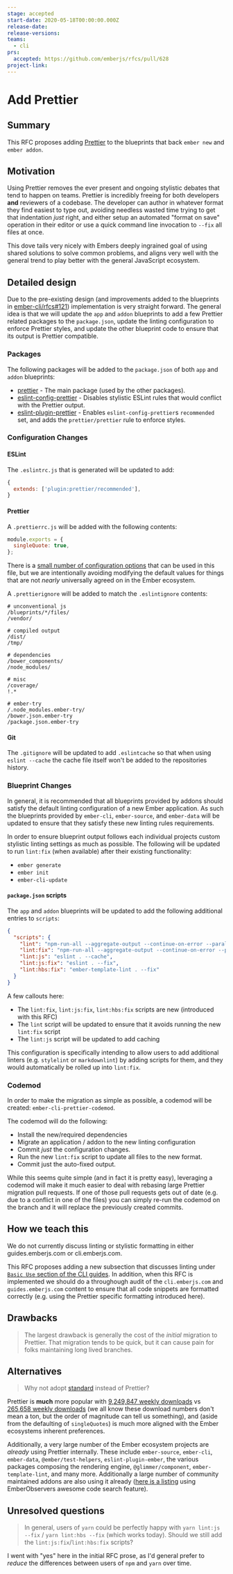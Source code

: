```yaml
---
stage: accepted
start-date: 2020-05-18T00:00:00.000Z
release-date:
release-versions:
teams:
  - cli
prs:
  accepted: https://github.com/emberjs/rfcs/pull/628
project-link:
---
```


# Add Prettier

## Summary

This RFC proposes adding [Prettier](https://prettier.io/) to the blueprints
that back `ember new` and `ember addon`.

## Motivation

Using Prettier removes the ever present and ongoing stylistic debates that tend
to happen on teams. Prettier is incredibly freeing for both developers **and**
reviewers of a codebase. The developer can author in whatever format they find
easiest to type out, avoiding needless wasted time trying to get that
indentation _just_ right, and either setup an automated "format on save"
operation in their editor or use a quick command line invocation to `--fix` all
files at once.

This dove tails very nicely with Embers deeply ingrained goal of using shared
solutions to solve common problems, and aligns very well with the general trend
to play better with the general JavaScript ecosystem.

## Detailed design

Due to the pre-existing design (and improvements added to the blueprints in
[ember-cli/rfcs#121](https://github.com/emberjs/rfcs/blob/master/text/0121-remove-ember-cli-eslint.md))
implementation is very straight forward. The general idea is that we will
update the `app` and `addon` blueprints to add a few Prettier related packages
to the `package.json`, update the linting configuration to enforce Prettier
styles, and update the other blueprint code to ensure that its output is
Prettier compatible.

### Packages

The following packages will be added to the `package.json` of both `app` and `addon` blueprints:

* [prettier](https://www.npmjs.com/package/prettier) - The main package (used by the other packages).
* [eslint-config-prettier](https://www.npmjs.com/package/eslint-config-prettier) - Disables stylistic ESLint rules that would conflict with the Prettier output.
* [eslint-plugin-prettier](https://www.npmjs.com/package/eslint-plugin-prettier) - Enables `eslint-config-prettier`s `recommended` set, and adds the `prettier/prettier` rule to enforce styles.

### Configuration Changes

#### ESLint

The `.eslintrc.js` that is generated will be updated to add:

```js
{
  extends: ['plugin:prettier/recommended'],
}
```

#### Prettier

A `.prettierrc.js` will be added with the following contents:

```js
module.exports = {
  singleQuote: true,
};
```

There is a [small number of configuration
options](https://prettier.io/docs/en/options.html) that can be used in this
file, but we are intentionally avoiding modifying the default values for things
that are not _nearly_ universally agreed on in the Ember ecosystem.

A `.prettierignore` will be added to match the `.eslintignore` contents:

```
# unconventional js
/blueprints/*/files/
/vendor/

# compiled output
/dist/
/tmp/

# dependencies
/bower_components/
/node_modules/

# misc
/coverage/
!.*

# ember-try
/.node_modules.ember-try/
/bower.json.ember-try
/package.json.ember-try
```

#### Git

The `.gitignore` will be updated to add `.eslintcache` so that when using
`eslint --cache` the cache file itself won't be added to the repositories
history.

### Blueprint Changes

In general, it is recommended that all blueprints provided by addons should
satisfy the default linting configuration of a new Ember application. As such
the blueprints provided by `ember-cli`, `ember-source`, and `ember-data` will
be updated to ensure that they satisfy these new linting rules requirements.

In order to ensure blueprint output follows each individual projects custom
stylistic linting settings as much as possible. The following will be updated
to run `lint:fix` (when available) after their existing functionality:

* `ember generate`
* `ember init`
* `ember-cli-update`

#### `package.json` scripts

The `app` and `addon` blueprints will be updated to add the following
additional entries to `scripts`:

```json
{
  "scripts": {
    "lint": "npm-run-all --aggregate-output --continue-on-error --parallel 'lint:!(fix)'",
    "lint:fix": "npm-run-all --aggregate-output --continue-on-error --parallel lint:*:fix",
    "lint:js": "eslint . --cache",
    "lint:js:fix": "eslint . --fix",
    "lint:hbs:fix": "ember-template-lint . --fix"
  }
}
```

A few callouts here:

* The `lint:fix`, `lint:js:fix`, `lint:hbs:fix` scripts are new (introduced with this RFC)
* The `lint` script will be updated to ensure that it avoids running the new `lint:fix` script
* The `lint:js` script will be updated to add caching

This configuration is specifically intending to allow users to add additional
linters (e.g. `stylelint` or `markdownlint`) by adding scripts for them, and
they would automatically be rolled up into `lint:fix`.

### Codemod

In order to make the migration as simple as possible, a codemod will be created: `ember-cli-prettier-codemod`.

The codemod will do the following:

* Install the new/required dependencies
* Migrate an application / addon to the new linting configuration
* Commit _just_ the configuration changes.
* Run the new `lint:fix` script to update all files to the new format.
* Commit just the auto-fixed output.

While this seems quite simple (and in fact it is pretty easy), leveraging a
codemod will make it much easier to deal with rebasing large Prettier migration
pull requests. If one of those pull requests gets out of date (e.g. due to a
conflict in one of the files) you can simply re-run the codemod on the branch
and it will replace the previously created commits.

## How we teach this

We do not currently discuss linting or stylistic formatting in either guides.emberjs.com or cli.emberjs.com.

This RFC proposes adding a new subsection that discusses linting under [`Basic
Use` section of the CLI guides](https://cli.emberjs.com/release/basic-use/). In
addition, when this RFC is implemented we should do a throughough audit of the
`cli.emberjs.com` and `guides.emberjs.com` content to ensure that all code
snippets are formatted correctly (e.g. using the Prettier specific formatting
introduced here).

## Drawbacks

> The largest drawback is generally the cost of the _initial_ migration to Prettier. That migration tends to be quick, but it can cause pain for folks maintaining long lived branches.

## Alternatives

> Why not adopt [standard](https://standardjs.com/) instead of Prettier?

Prettier is **much** more popular with [9,249,847 weekly
downloads](https://www.npmjs.com/package/prettier) vs [265,658 weekly
downloads](https://www.npmjs.com/package/standard) (we all know these download
numbers don't mean a ton, but the order of magnitude can tell us something),
and (aside from the defaulting of `singleQuotes`) is much more aligned with the
Ember ecosystems inherent preferences.

Additionally, a very large number of the Ember ecosystem
projects are _already_ using Prettier internally. These include `ember-source`,
`ember-cli`, `ember-data`, `@ember/test-helpers`, `eslint-plugin-ember`, the
various packages composing the rendering engine, `@glimmer/component`,
`ember-template-lint`, and many more. Additionally a large number of community
maintained addons are also using it already ([here is a
listing](https://emberobserver.com/code-search?codeQuery=prettier&fileFilter=package.json&sort=score&sortAscending=false)
using EmberObservers awesome code search feature).

## Unresolved questions

> In general, users of `yarn` could be perfectly happy with `yarn lint:js --fix` / `yarn lint:hbs --fix` (which works today). Should we still add the `lint:js:fix`/`lint:hbs:fix` scripts?

I went with "yes" here in the initial RFC prose, as I'd general prefer to _reduce_ the differences between users of `npm` and `yarn` over time.
